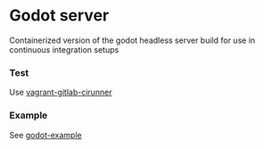 Godot server
============

Containerized version of the godot headless server build for use in continuous integration setups


### Test
Use [vagrant-gitlab-cirunner](https://github.com/gbraad/vagrant-gitlab-cirunner)

### Example
See [godot-example](https://github.com/gbraad/godot-example)

